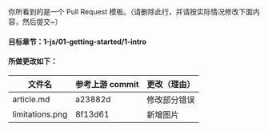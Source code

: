 你所看到的是一个 Pull Request 模板。（请删除此行，并请按实际情况修改下面内容，然后提交~）

#### 目标章节：1-js/01-getting-started/1-intro

#### 所做更改如下：

文件名 | 参考上游 commit | 更改（理由）
-|-|-
article.md | a23882d | 修改部分错误
limitations.png | 8f13d61 | 新增图片
